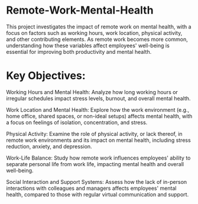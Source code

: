 # Remote-Work-Mental-Health

This project investigates the impact of remote work on mental health, with a focus on factors such as working hours, work location, physical activity, and other contributing elements. As remote work becomes more common, understanding how these variables affect employees' well-being is essential for improving both productivity and mental health.


# Key Objectives:

Working Hours and Mental Health: Analyze how long working hours or irregular schedules impact stress levels, burnout, and overall mental health.

Work Location and Mental Health: Explore how the work environment (e.g., home office, shared spaces, or non-ideal setups) affects mental health, with a focus on feelings of isolation, concentration, and stress.

Physical Activity: Examine the role of physical activity, or lack thereof, in remote work environments and its impact on mental health, including stress reduction, anxiety, and depression.

Work-Life Balance: Study how remote work influences employees' ability to separate personal life from work life, impacting mental health and overall well-being.

Social Interaction and Support Systems: Assess how the lack of in-person interactions with colleagues and managers affects employees' mental health, compared to those with regular virtual communication and support.
